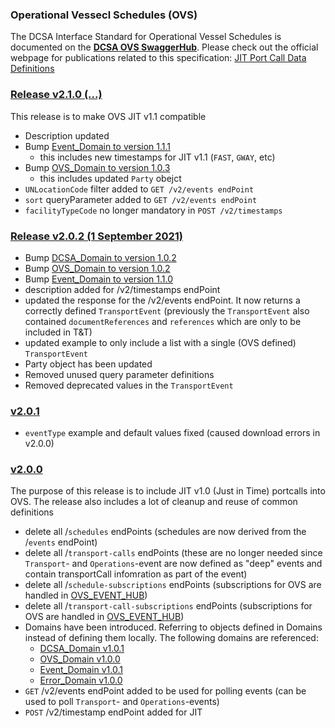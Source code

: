 ### Operational Vessecl Schedules (OVS)

The DCSA Interface Standard for Operational Vessel Schedules is documented on the [**DCSA OVS SwaggerHub**](https://app.swaggerhub.com/apis/dcsaorg/DCSA_OVS).
Please check out the official webpage for publications related to this specification:
[JIT Port Call Data Definitions](https://dcsa.org/standards/jit-port-call-data-definitions)

### [Release v2.1.0 (...)](https://app.swaggerhub.com/apis/dcsaorg/DCSA_OVS/2.1.0)
This release is to make OVS JIT v1.1 compatible

- Description updated
- Bump [Event_Domain to version 1.1.1](https://github.com/dcsaorg/DCSA-OpenAPI/tree/master/domain/event#release-v111-)
  - this includes new timestamps for JIT v1.1 (`FAST`, `GWAY`, etc)
- Bump [OVS_Domain to version 1.0.3](https://github.com/dcsaorg/DCSA-OpenAPI/tree/master/domain/ovs#release-v103-)
  - this includes updated `Party` obejct
- `UNLocationCode` filter added to `GET /v2/events endPoint`
- `sort` queryParameter added to `GET /v2/events endPoint`
- `facilityTypeCode` no longer mandatory in `POST /v2/timestamps`

### [Release v2.0.2 (1 September 2021)](https://app.swaggerhub.com/apis/dcsaorg/DCSA_OVS/2.0.2)

- Bump [DCSA_Domain to version 1.0.2](https://github.com/dcsaorg/DCSA-OpenAPI/tree/master/domain/dcsa#release-v102-25-august-2021)
- Bump [OVS_Domain to version 1.0.2](https://github.com/dcsaorg/DCSA-OpenAPI/tree/master/domain/ovs#release-v102-31-august-2021)
- Bump [Event_Domain to version 1.1.0](https://github.com/dcsaorg/DCSA-OpenAPI/tree/master/domain/event#release-v110-1-september-2021)
- description added for /v2/timestamps endPoint
- updated the response for the /v2/events endPoint. It now returns a correctly defined `TransportEvent` (previously the `TransportEvent` also contained `documentReferences` and `references` which are only to be included in T&T)
- updated example to only include a list with a single (OVS defined) `TransportEvent`
- Party object has been updated
- Removed unused query parameter definitions
- Removed deprecated values in the `TransportEvent`

### [v2.0.1](https://app.swaggerhub.com/apis/dcsaorg/DCSA_OVS/2.0.1)

- `eventType` example and default values fixed (caused download errors in v2.0.0)

### [v2.0.0](https://app.swaggerhub.com/apis/dcsaorg/DCSA_OVS/2.0.0)
The purpose of this release is to include JIT v1.0 (Just in Time) portcalls into OVS. The release also includes a lot of cleanup and reuse of common definitions

- delete all /`schedules` endPoints (schedules are now derived from the /`events` endPoint)
- delete all /`transport-calls` endPoints (these are no longer needed since `Transport`- and `Operations`-event are now defined as "deep" events and contain transportCall infomration as part of the event)
- delete all /`schedule-subscriptions` endPoints (subscriptions for OVS are handled in [OVS_EVENT_HUB](https://app.swaggerhub.com/apis/dcsaorg/OVS_EVENT_HUB))
- delete all /`transport-call-subscriptions` endPoints (subscriptions for OVS are handled in [OVS_EVENT_HUB](https://app.swaggerhub.com/apis/dcsaorg/OVS_EVENT_HUB))
- Domains have been introduced. Referring to objects defined in Domains  instead of defining them locally. The following domains are referenced:
  - [DCSA_Domain v1.0.1](https://github.com/dcsaorg/DCSA-OpenAPI/tree/master/domain/dcsa#release-v101-02-august-2021)
  - [OVS_Domain v1.0.0](https://github.com/dcsaorg/DCSA-OpenAPI/tree/master/domain/ovs#initial-release-v100)
  - [Event_Domain v1.0.1](https://github.com/dcsaorg/DCSA-OpenAPI/tree/master/domain/event#release-v101-02-august-2021)
  - [Error_Domain v1.0.0](https://github.com/dcsaorg/DCSA-OpenAPI/tree/master/domain/error#release-v100-30-june-2021)
- `GET` /v2/events endPoint added to be used for polling events (can be used to poll `Transport`- and `Operations`-events)
- `POST` /v2/timestamp endPoint added for JIT

